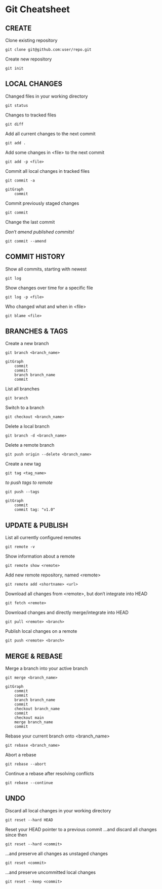 # Git Cheatsheet

## CREATE

Clone existing repository

```shell
git clone git@github.com:user/repo.git
```

Create new repository

```shell
git init
```

## LOCAL CHANGES

Changed files in your working directory

```shell
git status
```

Changes to tracked files

```shell
git diff
```

Add all current changes to the next commit

```shell
git add .
```

Add some changes in \<file> to the next commit

```shell
git add -p <file>
```

Commit all local changes in tracked files

```shell
git commit -a
```

```mermaid
gitGraph
    commit
```

Commit previously staged changes

```shell
git commit
```

Change the last commit

*Don‘t amend published commits!*

```shell
git commit --amend
```

## COMMIT HISTORY

Show all commits, starting with newest

```shell
git log
```

Show changes over time for a specific file

```shell
git log -p <file>
```

Who changed what and when in \<file>

```shell
git blame <file>
```

## BRANCHES & TAGS

Create a new branch

```shell
git branch <branch_name>
```

```mermaid
gitGraph
    commit
    commit
    branch branch_name
    commit
```

List all branches

```shell
git branch
```

Switch to a branch

```shell
git checkout <branch_name>
```

Delete a local branch

```shell
git branch -d <branch_name>
```

Delete a remote branch

```shell
git push origin --delete <branch_name>
```

Create a new tag

```shell
git tag <tag_name>
```
*to push tags to remote*

```shell
git push --tags
```

```mermaid
gitGraph
    commit
    commit tag: "v1.0"
```

## UPDATE & PUBLISH

List all currently configured remotes

```shell
git remote -v
```

Show information about a remote

```shell
git remote show <remote>
```

Add new remote repository, named \<remote>

```shell
git remote add <shortname> <url>
```

Download all changes from \<remote>, but don‘t integrate into HEAD

```shell
git fetch <remote>
```

Download changes and directly merge/integrate into HEAD

```shell
git pull <remote> <branch>
```

Publish local changes on a remote

```shell
git push <remote> <branch>
```
## MERGE & REBASE

Merge a branch into your active branch

```shell
git merge <branch_name>
```

```mermaid
gitGraph
    commit
    commit
    branch branch_name
    commit
    checkout branch_name
    commit
    checkout main
    merge branch_name
    commit
```

Rebase your current branch onto \<branch_name>

```shell
git rebase <branch_name>
```

Abort a rebase

```shell
git rebase --abort
```

Continue a rebase after resolving conflicts

```shell
git rebase --continue
```

## UNDO

Discard all local changes in your working directory

```shell
git reset --hard HEAD
```

Reset your HEAD pointer to a previous commit ...and discard all changes since then

```shell
git reset --hard <commit>
```

...and preserve all changes as unstaged changes

```shell
git reset <commit>
```

...and preserve uncommitted local changes

```shell
git reset --keep <commit>
```